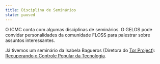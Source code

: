 ```yaml
---
title: Disciplina de Seminários
state: paused
---
```


O ICMC conta com algumas disciplinas de seminários. O GELOS pode convidar
personalidades da comunidade FLOSS para palestrar sobre assuntos interessantes.

Já tivemos um seminário da Isabela Bagueros (Diretora do [Tor
Project](https://www.torproject.org/)): [Recuperando o Controle Popular da
Tecnologia](https://www.youtube.com/watch?v=OCX_j5GTf9o).

